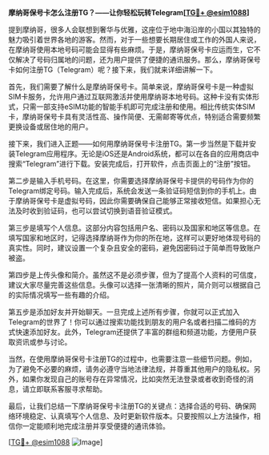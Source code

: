 **摩纳哥保号卡怎么注册TG？——让你轻松玩转Telegram[[TG💪+ @esim1088](https://t.me/s/esim1088)]**

提到摩纳哥，很多人会联想到奢华与优雅，这座位于地中海沿岸的小国以其独特的魅力吸引着世界各地的游客。然而，对于一些想要长期居住或工作的外国人来说，在摩纳哥使用本地号码可能会显得有些麻烦。于是，摩纳哥保号卡应运而生，它不仅解决了号码归属地的问题，还为用户提供了便捷的通讯服务。那么，摩纳哥保号卡如何注册TG（Telegram）呢？接下来，我们就来详细讲解一下。

首先，我们需要了解什么是摩纳哥保号卡。简单来说，摩纳哥保号卡是一种虚拟SIM卡服务，允许用户通过互联网激活并使用摩纳哥本地号码。这种卡没有实体形式，只需一部支持eSIM功能的智能手机即可完成注册和使用。相比传统实体SIM卡，摩纳哥保号卡具有灵活性高、操作简便、无需邮寄等优点，特别适合需要频繁更换设备或居住地的用户。

接下来，我们进入正题——如何用摩纳哥保号卡注册TG。第一步当然是下载并安装Telegram应用程序。无论是iOS还是Android系统，都可以在各自的应用商店中搜索“Telegram”进行下载。安装完成后，打开软件，点击页面上的“注册”按钮。

第二步是输入手机号码。在这里，你需要选择摩纳哥保号卡提供的号码作为你的Telegram绑定号码。输入完成后，系统会发送一条验证码短信到你的手机上。由于摩纳哥保号卡是虚拟号码，因此你需要确保自己能够正常接收短信。如果担心无法及时收到验证码，也可以尝试切换到语音验证模式。

第三步是填写个人信息。这部分内容包括用户名、密码以及国家和地区等信息。在填写国家和地区时，记得选择摩纳哥作为你的所在地，这样可以更好地体现号码的真实性。同时，建议设置一个复杂且安全的密码，避免因密码过于简单而导致账户被盗。

第四步是上传头像和简介。虽然这不是必须步骤，但为了提高个人资料的可信度，建议大家尽量完善这些信息。头像可以选择一张清晰的照片，简介则可以根据自己的实际情况填写一些有趣的介绍。

第五步是添加好友并开始聊天。一旦完成上述所有步骤，你就可以正式加入Telegram的世界了！你可以通过搜索功能找到朋友的用户名或者扫描二维码的方式快速添加好友。此外，Telegram还提供了丰富的群组和频道功能，方便用户获取资讯或参与讨论。

当然，在使用摩纳哥保号卡注册TG的过程中，也需要注意一些细节问题。例如，为了避免不必要的麻烦，请务必遵守当地法律法规，并尊重其他用户的隐私权。另外，如果你发现自己的账号存在异常情况，比如突然无法登录或者收到奇怪的消息，请立即联系客服寻求帮助。

最后，让我们总结一下摩纳哥保号卡注册TG的关键点：选择合适的号码、确保网络环境稳定、认真填写个人信息、及时更新软件版本。只要按照以上方法操作，相信你一定能顺利地完成注册并享受便捷的通讯体验。

[[TG💪+ @esim1088](https://t.me/s/esim1088) ![Image](https://i.postimg.cc/4NQfJmqS/Snipaste-2025-05-13-00-14-12.png)]